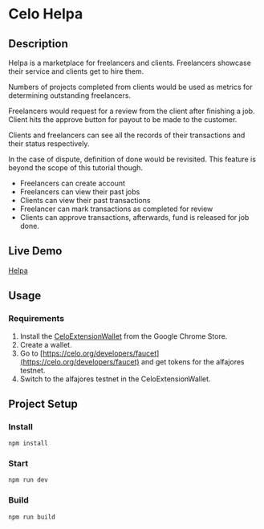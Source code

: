 # Celo Helpa

## Description
Helpa is a marketplace for freelancers and clients. Freelancers showcase their service and clients get to hire them.

Numbers of projects completed from clients would be used as metrics for determining outstanding freelancers.

Freelancers would request for a review from the client after finishing a job. Client hits the approve button for payout to be made to the customer.

Clients and freelancers can see all the records of their transactions and their status respectively.

In the case of dispute, definition of done would be revisited. This feature is beyond the scope of this tutorial though.

* Freelancers can create account
* Freelancers can view their past jobs
* Clients can view their past transactions
* Freelancer can mark transactions as completed for review
* Clients can approve transactions, afterwards, fund is released for job done.

## Live Demo
[Helpa](https://cjustinobi.github.io/celo-helpa/)

## Usage

### Requirements
1. Install the [CeloExtensionWallet](https://chrome.google.com/webstore/detail/celoextensionwallet/kkilomkmpmkbdnfelcpgckmpcaemjcdh?hl=en) from the Google Chrome Store.
2. Create a wallet.
3. Go to [https://celo.org/developers/faucet](https://celo.org/developers/faucet) and get tokens for the alfajores testnet.
4. Switch to the alfajores testnet in the CeloExtensionWallet.


## Project Setup

### Install
```
npm install
```

### Start
```
npm run dev
```

### Build
```
npm run build